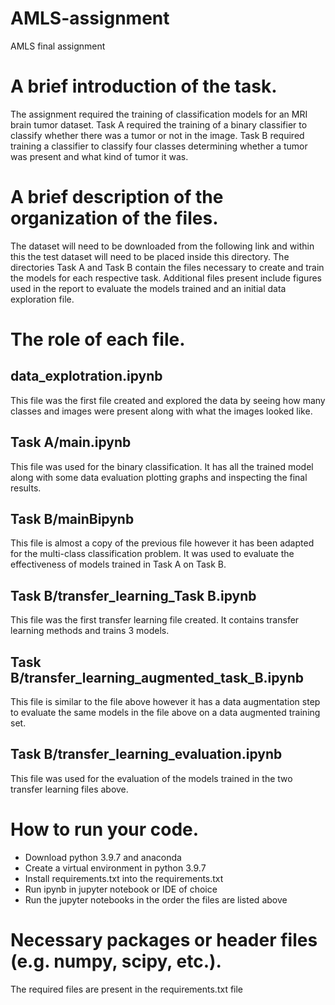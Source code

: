 # AMLS-assignment
AMLS final assignment

# A brief introduction of the task.
The assignment required the training of classification models for an MRI brain tumor dataset. Task A required the training of a binary classifier to classify whether there was a tumor or not in the image. Task B required training a classifier to classify four classes determining whether a tumor was present and what kind of tumor it was.

# A brief description of the organization of the files.
The dataset will need to be downloaded from the following link and within this the test dataset will need to be placed inside this directory.
The directories Task A and Task B contain the files necessary to create and train the models for each respective task.
Additional files present include figures used in the report to evaluate the models trained and an initial data exploration file.

# The role of each file.

## data_explotration.ipynb
This file was the first file created and explored the data by seeing how many classes and images were present along with what the images looked like.
## Task A/main.ipynb
This file was used for the binary classification. It has all the trained model along with some data evaluation plotting graphs and inspecting the final results.
## Task B/mainBipynb
This file is almost a copy of the previous file however it has been adapted for the multi-class classification problem. It was used to evaluate the effectiveness of models trained in Task A on Task B.
## Task B/transfer_learning_Task B.ipynb
This file was the first transfer learning file created. It contains transfer learning methods and trains 3 models.
## Task B/transfer_learning_augmented_task_B.ipynb
This file is similar to the file above however it has a data augmentation step to evaluate the same models in the file above on a data augmented training set.
## Task B/transfer_learning_evaluation.ipynb
This file was used for the evaluation of the models trained in the two transfer learning files above.



# How to run your code.
* Download python 3.9.7 and anaconda
* Create a virtual environment in python 3.9.7
* Install requirements.txt into the requirements.txt
* Run ipynb in jupyter notebook or IDE of choice
* Run the jupyter notebooks in the order the files are listed above


# Necessary packages or header files (e.g. numpy, scipy, etc.).
The required files are present in the requirements.txt file